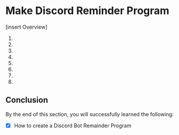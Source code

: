 # Make Discord Reminder Program
[insert Overview]

1. 

2. 

3. 

4. 

5. 

6. 

7. 

8. 

## Conclusion

By the end of this section, you will successfully learned the following:

- [x] How to create a Discord Bot Remainder Program
